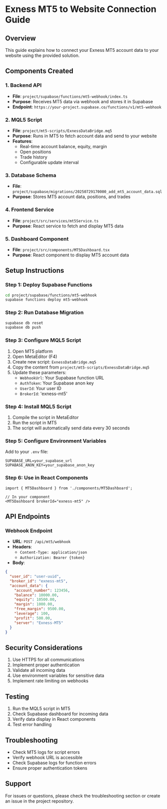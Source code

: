 # Exness MT5 to Website Connection Guide

## Overview
This guide explains how to connect your Exness MT5 account data to your website using the provided solution.

## Components Created

### 1. Backend API
- **File**: `project/supabase/functions/mt5-webhook/index.ts`
- **Purpose**: Receives MT5 data via webhook and stores it in Supabase
- **Endpoint**: `https://your-project.supabase.co/functions/v1/mt5-webhook`

### 2. MQL5 Script
- **File**: `project/mt5-scripts/ExnessDataBridge.mq5`
- **Purpose**: Runs in MT5 to fetch account data and send to your website
- **Features**: 
  - Real-time account balance, equity, margin
  - Open positions
  - Trade history
  - Configurable update interval

### 3. Database Schema
- **File**: `project/supabase/migrations/20250729170000_add_mt5_account_data.sql`
- **Purpose**: Stores MT5 account data, positions, and trades

### 4. Frontend Service
- **File**: `project/src/services/mt5Service.ts`
- **Purpose**: React service to fetch and display MT5 data

### 5. Dashboard Component
- **File**: `project/src/components/MT5Dashboard.tsx`
- **Purpose**: React component to display MT5 account data

## Setup Instructions

### Step 1: Deploy Supabase Functions
```bash
cd project/supabase/functions/mt5-webhook
supabase functions deploy mt5-webhook
```

### Step 2: Run Database Migration
```bash
supabase db reset
supabase db push
```

### Step 3: Configure MQL5 Script
1. Open MT5 platform
2. Open MetaEditor (F4)
3. Create new script: `ExnessDataBridge.mq5`
4. Copy the content from `project/mt5-scripts/ExnessDataBridge.mq5`
5. Update these parameters:
   - `WebhookUrl`: Your Supabase function URL
   - `AuthToken`: Your Supabase anon key
   - `UserId`: Your user ID
   - `BrokerId`: 'exness-mt5'

### Step 4: Install MQL5 Script
1. Compile the script in MetaEditor
2. Run the script in MT5
3. The script will automatically send data every 30 seconds

### Step 5: Configure Environment Variables
Add to your `.env` file:
```
SUPABASE_URL=your_supabase_url
SUPABASE_ANON_KEY=your_supabase_anon_key
```

### Step 6: Use in React Components
```tsx
import { MT5Dashboard } from './components/MT5Dashboard';

// In your component
<MT5Dashboard brokerId="exness-mt5" />
```

## API Endpoints

### Webhook Endpoint
- **URL**: `POST /api/mt5/webhook`
- **Headers**: 
  - `Content-Type: application/json`
  - `Authorization: Bearer {token}`
- **Body**:
```json
{
  "user_id": "user-uuid",
  "broker_id": "exness-mt5",
  "account_data": {
    "account_number": 123456,
    "balance": 10000.00,
    "equity": 10500.00,
    "margin": 1000.00,
    "free_margin": 9500.00,
    "leverage": 100,
    "profit": 500.00,
    "server": "Exness-MT5"
  }
}
```

## Security Considerations
1. Use HTTPS for all communications
2. Implement proper authentication
3. Validate all incoming data
4. Use environment variables for sensitive data
5. Implement rate limiting on webhooks

## Testing
1. Run the MQL5 script in MT5
2. Check Supabase dashboard for incoming data
3. Verify data display in React components
4. Test error handling

## Troubleshooting
- Check MT5 logs for script errors
- Verify webhook URL is accessible
- Check Supabase logs for function errors
- Ensure proper authentication tokens

## Support
For issues or questions, please check the troubleshooting section or create an issue in the project repository.
